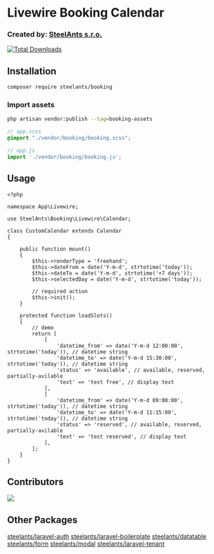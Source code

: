 # Livewire Booking Calendar

### Created by: [SteelAnts s.r.o.](https://www.steelants.cz/)
[![Total Downloads](https://img.shields.io/packagist/dt/steelants/booking.svg?style=flat-square)](https://packagist.org/packages/steelants/laravel-boilerplate)


## Installation
```bash
composer require steelants/booking
```

### Import assets
```bash
php artisan vendor:publish --tag=booking-assets
```

```scss
// app.scss
@import "./vendor/booking/booking.scss";
```

```js
// app.js
import './vendor/booking/booking.js';
```

## Usage
```
<?php

namespace App\Livewire;

use SteelAnts\Booking\Livewire\Calendar;

class CustomCalendar extends Calendar
{

    public function mount()
    {
        $this->renderType = 'freehand';
        $this->dateFrom = date('Y-m-d', strtotime('today'));
        $this->dateTo = date('Y-m-d', strtotime('+7 days'));
        $this->selectedDay = date('Y-m-d', strtotime('today'));

        // required action
        $this->init();
    }

    protected function loadSlots()
    {
        // demo
        return [
            [
                'datetime_from' => date('Y-m-d 12:00:00', strtotime('today')), // datetime string
                'datetime_to' => date('Y-m-d 15:30:00', strtotime('today')), // datetime string
                'status' => 'available', // available, reserved, partially-avilable
                'text' => 'test free', // display text
            ],
            [
                'datetime_from' => date('Y-m-d 09:00:00', strtotime('today')), // datetime string
                'datetime_to' => date('Y-m-d 11:15:00', strtotime('today')), // datetime string
                'status' => 'reserved', // available, reserved, partially-avilable
                'text' => 'test reserved', // display text
            ],
        ];
    }
}
```

## Contributors
<a href="https://github.com/steelants/Livewire-Booking/graphs/contributors">
  <img src="https://contrib.rocks/image?repo=steelants/Livewire-Booking" />
</a>

## Other Packages
[steelants/laravel-auth](https://github.com/steelants/laravel-auth)
[steelants/laravel-boilerplate](https://github.com/steelants/Laravel-Boilerplate)
[steelants/datatable](https://github.com/steelants/Livewire-DataTable)
[steelants/form](https://github.com/steelants/Laravel-Form)
[steelants/modal](https://github.com/steelants/Livewire-Modal)
[steelants/laravel-tenant](https://github.com/steelants/Laravel-Tenant)
